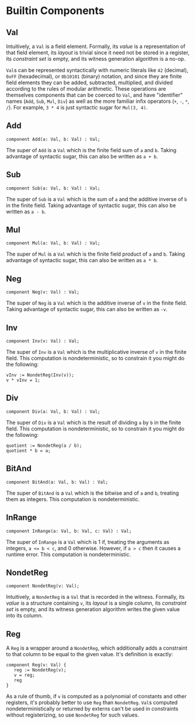 # Builtin Components

## Val

Intuitively, a `Val` is a field element. Formally, its _value_ is a
representation of that field element, its _layout_ is trivial since it need not
be stored in a register, its _constraint set_ is empty, and its witness
generation algorithm is a no-op.

`Val`s can be represented syntactically with numeric literals like `42`
(decimal), `0xFF` (hexadecimal), or `0b10101` (binary) notation, and since they
are finite field elements they can be added, subtracted, multiplied, and divided
according to the rules of modular arithmetic. These operations are themselves
components that can be coerced to `Val`, and have "identifier" names (`Add`,
`Sub`, `Mul`, `Div`) as well as the more familiar infix operators (`+`, `-`,
`*`, `/`). For example, `3 * 4` is just syntactic sugar for `Mul(3, 4)`.

## Add

```
component Add(a: Val, b: Val) : Val;
```

The super of `Add` is a `Val` which is the finite field sum of `a` and `b`.
Taking advantage of syntactic sugar, this can also be written as `a + b`.

## Sub

```
component Sub(a: Val, b: Val) : Val;
```

The super of `Sub` is a `Val` which is the sum of `a` and the additive inverse
of `b` in the finite field. Taking advantage of syntactic sugar, this can also
be written as `a - b`.

## Mul

```
component Mul(a: Val, b: Val) : Val;
```

The super of `Mul` is a `Val` which is the finite field product of `a` and `b`.
Taking advantage of syntactic sugar, this can also be written as `a * b`.

## Neg

```
component Neg(v: Val) : Val;
```

The super of `Neg` is a `Val` which is the additive inverse of `v` in the finite
field. Taking advantage of syntactic sugar, this can also be written as `-v`.

## Inv

```
component Inv(v: Val) : Val;
```

The super of `Inv` is a `Val` which is the multiplicative inverse of `v` in the
finite field. This computation is nondeterministic, so to constrain it you might
do the following:
```
vInv := NondetReg(Inv(v));
v * vInv = 1;
```

## Div

```
component Div(a: Val, b: Val) : Val;
```

The super of `Div` is a `Val` which is the result of dividing `a` by `b` in the
finite field. This computation is nondeterministic, so to constrain it you might
do the following:
```
quotient := NondetReg(a / b);
quotient * b = a;
```

## BitAnd

```
component BitAnd(a: Val, b: Val) : Val;
```

The super of `BitAnd` is a `Val` which is the bitwise and of `a` and `b`,
treating them as integers. This computation is nondeterministic.

## InRange

```
component InRange(a: Val, b: Val, c: Val) : Val;
```

The super of `InRange` is a `Val` which is 1 if, treating the arguments as
integers, `a <= b < c`, and 0 otherwise. However, if `a > c` then it causes a
runtime error. This computation is nondeterministic.

## NondetReg

```
component NondetReg(v: Val);
```

Intuitively, a `NondetReg` is a `Val` that is recorded in the witness. Formally,
its _value_ is a structure containing `v`, its _layout_ is a single column, its
_constraint set_ is empty, and its witness generation algorithm writes the given
value into its column.

## Reg

A `Reg` is a wrapper around a `NondetReg`, which additionally adds a constraint
to that column to be equal to the given value. It's definition is exactly:

```
component Reg(v: Val) {
   reg := NondetReg(v);
   v = reg;
   reg
}
```

As a rule of thumb, if `v` is computed as a polynomial of constants and other
registers, it's probably better to use `Reg` than `NondetReg`. `Val`s computed
nondeterministically or returned by externs can't be used in constraints without
registerizing, so use `NondetReg` for such values.
